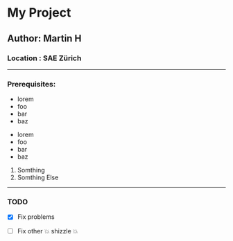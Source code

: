 # My Project
## Author: Martin H
### Location : SAE Zürich

---
### Prerequisites:
* lorem
* foo
* bar 
* baz

- lorem
- foo
- bar
- baz

1. Somthing
2. Somthing Else

--- 
### TODO
- [x] Fix problems
- [ ] Fix other :boom: shizzle :boom:


